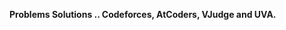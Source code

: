 <div align="left">
<p><strong>Problems Solutions .. Codeforces, AtCoders, VJudge and UVA.</strong></p>
</div>